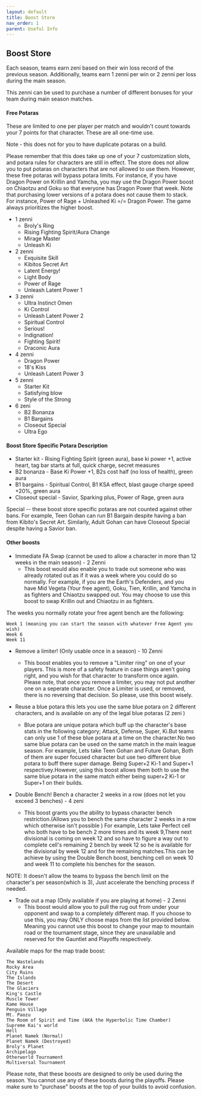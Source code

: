 ```yaml
---
layout: default
title: Boost Store
nav_order: 1
parent: Useful Info
---
```

## Boost Store

Each season, teams earn zeni based on their win loss record of the previous season. Additionally, teams earn 1 zenni per 
win or 2 zenni per loss during the main season.

This zenni can be used to purchase a number of different bonuses for your team during main season matches.

#### Free Potaras

These are limited to one per player per match and wouldn't count towards your 7 points for that character. These are all 
one-time use. 

Note - this does not for you to have duplicate potaras on a build.  

Please remember that this does take up one of your 7 customization slots, and potara rules for characters are still in effect. 
The store does not allow you to put potaras on characters that are not allowed to use them. However, these free potaras will 
bypass potara limits. For instance, if you have Dragon Power on Krillin and Yamcha, you may use the Dragon Power boost on 
Chiaotzu and Goku so that everyone has Dragon Power that week. Note that purchasing lower versions of a potara does not 
cause them to stack. For instance, Power of Rage + Unleashed Ki =/= Dragon Power. The game always prioritizes the higher 
boost.
	

- 1 zenni
    - Broly's Ring	
    - Rising Fighting Spirit/Aura Change
    - Mirage Master
    - Unleash Ki
- 2 zenni 
    - Exquisite Skill
    - Kibitos Secret Art
    - Latent Energy!	
    - Light Body
    - Power of Rage
    - Unleash Latent Power 1
- 3 zenni 	
    - Ultra Instinct Omen
    - Ki Control
    - Unleash Latent Power 2
    - Spiritual Control
    - Serious!	
    - Indignation!	
    - Fighting Spirit!
    - Draconic Aura
- 4 zenni 
    - Dragon Power
    - 18's Kiss
    - Unleash Latent Power 3
- 5 zenni
    - Starter Kit
    - Satisfying blow
    - Style of the Strong
- 6 zeni
    - B2 Bonanza
    - B1 Bargains
    - Closeout Special
    - Ultra Ego

#### Boost Store Specific Potara Description
- Starter kit - Rising Fighting Spirit (green aura), base ki power +1, active heart, tag bar starts at full, quick charge, secret measures
- B2 bonanza - Base Ki Power +1, B2s cost half (no loss of health), green aura
- B1 bargains - Spiritual Control, B1 KSA effect, blast gauge charge speed +20%, green aura
- Closeout special - Savior, Sparking plus, Power of Rage, green aura

Special -- these boost store specific potaras are not counted against other bans. For example, Teen Gohan can run B1 Bargain despite having a ban from Kibito's Secret Art. Similarly, Adult Gohan can have Closeout Special despite having a Savior ban.

#### Other boosts

  
- Immediate FA Swap (cannot be used to allow a character in more than 12 weeks in the main season)  - 2 Zenni
    - This boost would also enable you to trade out someone who was already rotated out as if it was a week where you could do so normally. For example, if you are the Earth's Defenders, and you have Mid Vegeta (Your free agent), Goku, Tien, Krillin, and Yamcha in as fighters and Chiaotzu swapped out. You may choose to use this boost to swap Krillin out and Chiaotzu in as fighters.

The weeks you normally rotate your free agent bench are the following:

    Week 1 (meaning you can start the season with whatever Free Agent you wish)
    Week 6
    Week 11

- Remove a limiter! (Only usable once in a season) - 10 Zenni
    - This boost enables you to remove a "Limiter ring" on one of your players. This is more of a safety feature in case things aren't going right, and you wish for that character to transform once again. Please note, that once you remove a limiter, you may not put another one on a seperate character. Once a Limiter is used, or removed, there is no reversing that decision. So please, use this boost wisely.

- Reuse a blue potara this lets you use the same blue potara on 2 different characters, and is available on any of the legal blue potaras (2 zeni )
   - Blue potara are unique potara which buff up the character's base stats in the following category; Attack, Defense, Super, Ki.But teams can only use 1 of these blue potara at a time on the character.No two same blue potara can be used on the same match in the main league season. For example, Lets take Teen Gohan and Future Gohan, Both of them are super focused character but use two different blue potara to buff there super damage. Being Super+2 Ki-1 and Super+1 respectivey.However, using this boost allows them both to use the same blue potara in the same match either being super+2 Ki-1 or Super+1 on their builds.

- Double Bench! Bench a character 2 weeks in a row (does not let you exceed 3 benches) - 4 zeni
    - This boost grants you the ability to bypass character bench restriction.(Allows you to bench the same character 2 weeks in a row which otherwise isn't possible ) For example, Lets take Perfect cell who both have to be bench 2 more times and its week 9,There next divisional is coming on week 12 and so have to figure a way out to complete cell's remaining 2 bench by week 12 so he is available for the divisional by week 12 and for the remaining matches.This can be achieve by using the Double Bench boost, benching cell on week 10 and week 11 to complete his benches for the season.

NOTE: It doesn't allow the teams to bypass the bench limit on the character's per season(which is 3), Just accelerate the benching process if needed.

- Trade out a map (Only available if you are playing at home) - 2 Zenni
    - This boost would allow you to pull the rug out from under your opponent and swap to a completely different map. If you choose to use this, you may ONLY choose maps from the list provided below. Meaning you cannot use this boost to change your map to mountain road or the tournament stage, since they are unavailable and reserved for the Gauntlet and Playoffs respectively.

Available maps for the map trade boost:

    The Wastelands
    Rocky Area
    City Ruins
    The Islands
    The Desert
    The Glaciers
    King's Castle
    Muscle Tower
    Kame House
    Penguin Village
    Mt. Paozu
    The Room of Spirit and Time (AKA the Hyperbolic Time Chamber)
    Supreme Kai's world
    Hell
    Planet Namek (Normal)
    Planet Namek (Destroyed)
    Broly's Planet
    Archipelago
    Otherworld Tournament
    Multiversal Tournament

Please note, that these boosts are designed to only be used during the season. You cannot use any of these boosts during the playoffs. Please make sure to "purchase" boosts at the top of your builds to avoid confusion.